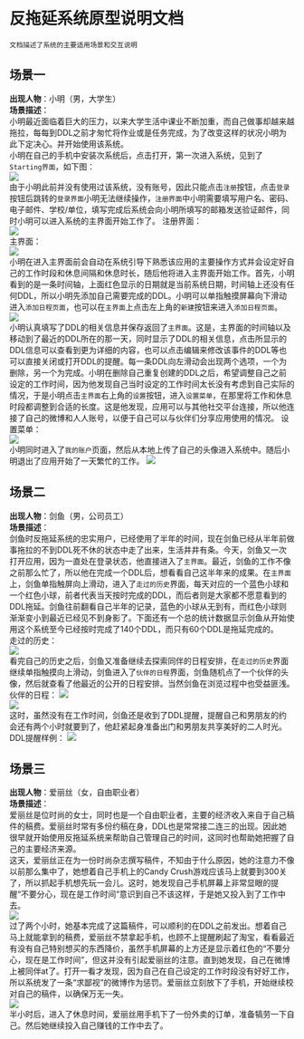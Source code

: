 # 反拖延系统原型说明文档
`文档描述了系统的主要适用场景和交互说明`

## 场景一
**出现人物**：小明（男，大学生）  
**场景描述**：  
小明最近面临着巨大的压力，以来大学生活中课业不断加重，而自己做事却越来越拖拉，每每到DDL之前才匆忙将作业或是任务完成，为了改变这样的状况小明为此下定决心。并开始使用该系统。  
小明在自己的手机中安装次系统后，点击打开，第一次进入系统，见到了`Starting界面`，如下图：  
![](prototype/Starting.png)  
由于小明此前并没有使用过该系统，没有账号，因此只能点击`注册`按钮，点击`登录`按钮后跳转的`登录界面`小明无法继续操作，`注册界面`中小明需要填写用户名、密码、电子邮件、学校/单位，填写完成后系统会向小明所填写的邮箱发送验证邮件，同时小明可以进入系统的主界面开始工作了。
注册界面：  
![](prototype/Signup.png)  
主界面：  
![](prototype/home.png)  
小明在进入主界面前会自动在系统引导下熟悉该应用的主要操作方式并会设定好自己的工作时段和休息间隔和休息时长，随后他将进入主界面开始工作。首先，小明看到的是一条时间轴，上面红色显示的日期就是当前系统日期，时间轴上还没有任何DDL，所以小明先添加自己需要完成的DDL。小明可以单指触摸屏幕向下滑动进入`添加日程页面`，也可以在`主界面`上点击左上角的`新建`按钮来进入`添加日程页面`。  
![](prototype/NewEvent.png)  
小明认真填写了DDL的相关信息并保存返回了`主界面`。这是，主界面的时间轴以及移动到了最近的DDL所在的那一天，同时显示了DDL的相关信息，点击所显示的DDL信息可以查看到更为详细的内容，也可以点击编辑来修改该事件的DDL等也可以直接关闭或打开DDL的提醒。每一条DDL向左滑动会出现两个选项，一个为删除，另一个为完成。小明在删除自己重复创建的DDL之后，希望调整自己之前设定的工作时间，因为他发现自己当时设定的工作时间太长没有考虑到自己实际的情况，于是小明点击`主界面`右上角的`设置`按钮，进入`设置菜单`，在那里将工作和休息时段都调整到合适的长度。这是他发现，应用可以与其他社交平台连接，所以他连接了自己的微博和人人账号，以便于自己可以与伙伴们分享应用使用的情况。
设置菜单：  
![](prototype/settings.png)  
小明同时进入了`我的账户`页面，然后从本地上传了自己的头像进入系统中。随后小明退出了应用开始了一天繁忙的工作。
![](prototype/userpage.png)

## 场景二
**出现人物**：剑鱼（男，公司员工）  
**场景描述**：  
剑鱼时反拖延系统的忠实用户，已经使用了半年的时间，现在剑鱼已经从半年前做事拖拉的不到DDL死不休的状态中走了出来，生活井井有条。今天，剑鱼又一次打开应用，因为一直处在登录状态，他直接进入了`主界面`。最近，剑鱼的工作不像之前那么忙了，所以他在完成一个DDL后，想看看自己这半年来的成果。在`主界面`上，剑鱼单指触屏向上滑动，进入了`走过的历史`界面，每天对应的一个蓝色小球和一个红色小球，前者代表当天按时完成的DDL，而后者则是大家都不愿意看到的DDL拖延。剑鱼往前翻看自己半年的记录，蓝色的小球从无到有，而红色小球则渐渐变小到最近已经见不到身影了。下面还有一个总的统计数据显示剑鱼从开始使用这个系统至今已经按时完成了140个DDL，而只有60个DDL是拖延完成的。  
走过的历史：  
![](prototype/statistic.png)  
看完自己的历史之后，剑鱼又准备继续去探索同伴的日程安排，在`走过的历史`界面继续单指触摸向上滑动，剑鱼进入了`伙伴的日程`界面，剑鱼随机点了一个伙伴的头像，然后就查看了他最近的公开的日程安排。当然剑鱼在浏览过程中也受益匪浅。
伙伴的日程：
![](prototype/others.png)  
![](prototype/othershome.png)  
这时，虽然没有在工作时间，剑鱼还是收到了DDL提醒，提醒自己和男朋友的约会还有两个小时就要到了，他赶紧起身准备出门和男朋友共享美好的二人时光。
DDL提醒样例：
![](prototype/alert.png)

## 场景三
**出现人物**：爱丽丝（女，自由职业者）  
**场景描述**：  
爱丽丝是位时尚的女士，同时也是一个自由职业者，主要的经济收入来自于自己稿件的稿费。爱丽丝时常有多份约稿在身，DDL也是常常接二连三的出现。因此她很早就开始使用反拖延系统来帮助自己管理自己的时间，这同时也帮助她把握了自己的主要经济来源。  
这天，爱丽丝正在为一份时尚杂志撰写稿件，不知由于什么原因，她的注意力不像以前那么集中了，她想着自己手机上的Candy Crush游戏应该马上就要到300关了，所以抓起手机想先玩一会儿。这时，她发现自己手机屏幕上非常显眼的提醒“不要分心，现在是工作时间”意识到自己不该这样，于是她又投入到了工作中去。  
![](prototype/workingtime.png)  
过了两个小时，她基本完成了这篇稿件，可以顺利的在DDL之前发出。想着自己马上就能拿到的稿费，爱丽丝不禁拿起手机，也顾不上提醒刷起了淘宝，看看最近有没有自己特别想买的东西降价，虽然手机屏幕的上方还是显示着红色的“不要分心，现在是工作时间”，但这并没有引起爱丽丝的注意。直到她发现，自己在微博上被同伴at了。打开一看才发现，因为自己在自己设定的工作时段没有好好工作，所以系统发了一条“求鄙视”的微博作为惩罚。爱丽丝立刻放下了手机，开始继续校对自己的稿件，以确保万无一失。  
![](prototype/workingtime2.png)    
半小时后，进入了休息时间，爱丽丝用手机下了一份外卖的订单，准备犒劳一下自己。然后她继续投入自己赚钱的工作中去了。
